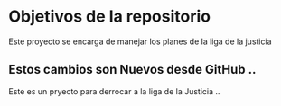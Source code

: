 # Objetivos de la repositorio

Este proyecto se encarga de manejar los planes de la liga de la justicia


## Estos cambios son Nuevos desde GitHub ..

Este es un pryecto para derrocar a la liga de la Justicia ..
